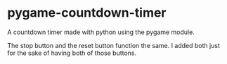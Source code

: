 # pygame-countdown-timer
A countdown timer made with python using the pygame module.

The stop button and the reset button function the same. I added both just for the sake of having both of those buttons.
